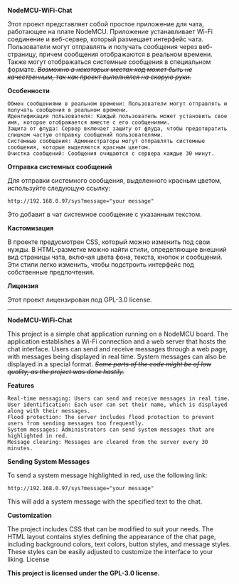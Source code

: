 **NodeMCU-WiFi-Chat**

Этот проект представляет собой простое приложение для чата, работающее на плате NodeMCU. Приложение устанавливает Wi-Fi соединение и веб-сервер, который размещает интерфейс чата. Пользователи могут отправлять и получать сообщения через веб-страницу, причем сообщения отображаются в реальном времени. Также могут отображаться системные сообщения в специальном формате. ~~*Возможно в некоторых местах код может быть не качественным, так как проект выполнялся на скорую руки.*~~

**Особенности**

    Обмен сообщениями в реальном времени: Пользователи могут отправлять и получать сообщения в реальном времени.
    Идентификация пользователя: Каждый пользователь может установить свое имя, которое отображается вместе с его сообщениями.
    Защита от флуда: Сервер включает защиту от флуда, чтобы предотвратить слишком частую отправку сообщений пользователями.
	Системные сообщения: Администраторы могут отправлять системные сообщения, которые выделяются красным цветом.
	Очистка сообщений: Сообщения очищаются с сервера каждые 30 минут.

**Отправка системных сообщений**

Для отправки системного сообщения, выделенного красным цветом, используйте следующую ссылку:



    http://192.168.0.97/sys?message="your message"

Это добавит в чат системное сообщение с указанным текстом.

**Кастомизация**

В проекте предусмотрен CSS, который можно изменить под свои нужды. В HTML-разметке можно найти стили, определяющие внешний вид страницы чата, включая цвета фона, текста, кнопок и сообщений. Эти стили легко изменить, чтобы подстроить интерфейс под собственные предпочтения.

**Лицензия**

Этот проект лицензирован под GPL-3.0 license.

-----------------------------------------------------------------------------------------------------------------------------------------------
**NodeMCU-WiFi-Chat**

This project is a simple chat application running on a NodeMCU board. The application establishes a Wi-Fi connection and a web server that hosts the chat interface. Users can send and receive messages through a web page, with messages being displayed in real time. System messages can also be displayed in a special format. ~~*Some parts of the code might be of low quality, as the project was done hastily.*~~

**Features**

    Real-time messaging: Users can send and receive messages in real time.
    User identification: Each user can set their name, which is displayed along with their messages.
    Flood protection: The server includes flood protection to prevent users from sending messages too frequently.
    System messages: Administrators can send system messages that are highlighted in red.
    Message clearing: Messages are cleared from the server every 30 minutes.

**Sending System Messages**

To send a system message highlighted in red, use the following link:

    http://192.168.0.97/sys?message="your message"

This will add a system message with the specified text to the chat.

**Customization**

The project includes CSS that can be modified to suit your needs. The HTML layout contains styles defining the appearance of the chat page, including background colors, text colors, button styles, and message styles. These styles can be easily adjusted to customize the interface to your liking.
License

**This project is licensed under the GPL-3.0 license.**
